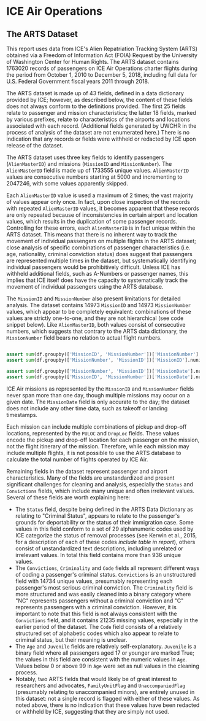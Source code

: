 

# ICE Air Operations

## The ARTS Dataset

This report uses data from ICE's Alien Repatriation Tracking System (ARTS) obtained via a Freedom of Information Act (FOIA) Request by the University of Washington Center for Human Rights. The ARTS dataset contains 1763020 records of passengers on ICE Air Operations charter flights during the period from October 1, 2010 to December 5, 2018, including full data for U.S. Federal Government fiscal years 2011 through 2018.

The ARTS dataset is made up of 43 fields, defined in a data dictionary provided by ICE; however, as described below, the content of these fields does not always conform to the definitions provided. The first 25 fields relate to passenger and mission characteristics; the latter 18 fields, marked by various prefixes, relate to characteristics of the airports and locations associated with each record. (Additional fields generated by UWCHR in the process of analysis of the dataset are not enumerated here.) There is no indication that any records or fields were withheld or redacted by ICE upon release of the dataset.

The ARTS dataset uses three key fields to identify passengers (`AlienMasterID`) and missions (`MissionID` and `MissionNumber`). The `AlienMasterID` field is made up of 1733555 unique values. `AlienMasterID` values are consecutive numbers starting at 5000 and incrementing to 2047246, with some values apparently skipped.

Each `AlienMasterID` value is used a maximum of 2 times; the vast majority of values appear only once. In fact, upon close inspection of the records with repeated `AlienMasterID` values, it becomes apparent that these records are only repeated because of inconsistencies in certain airport and location values, which results in the duplication of some passenger records. Controlling for these errors, each `AlienMasterID` is in fact unique within the ARTS dataset. This means that there is no inherent way to track the movement of individual passengers on multiple flights in the ARTS dataset; close analysis of specific combinations of passenger characteristics (i.e. age, nationality, criminal conviction status) does suggest that passengers are represented multiple times in the dataset, but systematically identifying individual passengers would be prohibitively difficult. Unless ICE has withheld additional fields, such as A-Numbers or passenger names, this implies that ICE itself does have the capacity to systematically track the movement of individual passengers using the ARTS database.

The `MissionID` and `MissionNumber` also present limitations for detailed analysis. The dataset contains 14973 `MissionID` and 14973 `MissionNumber` values, which appear to be completely equivalent: combinations of these values are strictly one-to-one, and they are not hierarchical (see code snippet below). Like `AlienMasterID`, both values consist of consecutive numbers, which suggests that contrary to the ARTS data dictionary, the `MissionNumber` field bears no relation to actual flight numbers.


```python

assert sum(df.groupby(['MissionID', 'MissionNumber'])['MissionNumber'].nunique() > 1) == 0
assert sum(df.groupby(['MissionNumber', 'MissionID'])['MissionID'].nunique() > 1) == 0

assert sum(df.groupby(['MissionNumber', 'MissionID'])['MissionDate'].nunique() > 1) == 0
assert sum(df.groupby(['MissionID', 'MissionNumber'])['MissionDate'].nunique() > 1) == 0
```




ICE Air missions as represented by the `MissionID` and `MissionNumber` fields never span more than one day, though multiple missions may occur on a given date. The `MissionDate` field is only accurate to the day; the dataset does not include any other time data, such as takeoff or landing timestamps.

Each mission can include multiple combinations of pickup and drop-off locations, represented by the `PULOC` and `DropLoc` fields. These values encode the pickup and drop-off location for each passenger on the mission, not the flight itinerary of the mission. Therefore, while each mission may include multiple flights, it is not possible to use the ARTS database to calculate the total number of flights operated by ICE Air.

Remaining fields in the dataset represent passenger and airport characteristics. Many of the fields are unstandardized and present significant challenges for cleaning and analysis, especially the `Status` and `Convictions` fields, which include many unique and often irrelevant values. Several of these fields are worth explaining here:

* The `Status` field, despite being defined in the ARTS Data Dictionary as relating to "Criminal Status", appears to relate to the passenger's grounds for deportability or the status of their immigration case. Some values in this field conform to a set of 29 alphanumeric codes used by ICE categorize the status of removal processes (see Kerwin et al., 2015, for a description of each of these codes *include table in report*), others consist of unstandardized text descriptions, including unrelated or irrelevant values. In total this field contains more than 936 unique values.
* The `Convictions`, `Criminality` and `Code` fields all represent different ways of coding a passenger's criminal status. `Convictions` is an unstructured field with 14734 unique values, presumably representing each passenger's most serious criminal conviction. The `Criminality` field is more structured and was easily cleaned into a binary category where "NC" represents passengers without a criminal conviction and "C" represents passengers with a criminal conviction. However, it is important to note that this field is not always consistent with the `Convictions` field, and it contains 21235 missing values, especially in the earlier period of the dataset. The `Code` field consists of a relatively structured set of alphabetic codes which also appear to relate to criminal status, but their meaning is unclear.
* The `Age` and `Juvenile` fields are relatively self-explanatory. `Juvenile` is a binary field where all passengers aged 17 or younger are marked True; the values in this field are consistent with the numeric values in `Age`. Values below 0 or above 99 in `Age` were set as null values in the cleaning process.
* Notably, two ARTS fields that would likely be of great interest to researchers and advocates, `FamilyUnitFlag` and `UnaccompaniedFlag` (presumably relating to unaccompanied minors), are entirely unused in this dataset: not a single record is flagged with either of these values. As noted above, there is no indication that these values have been redacted or withheld by ICE, suggesting that they are simply not used.
